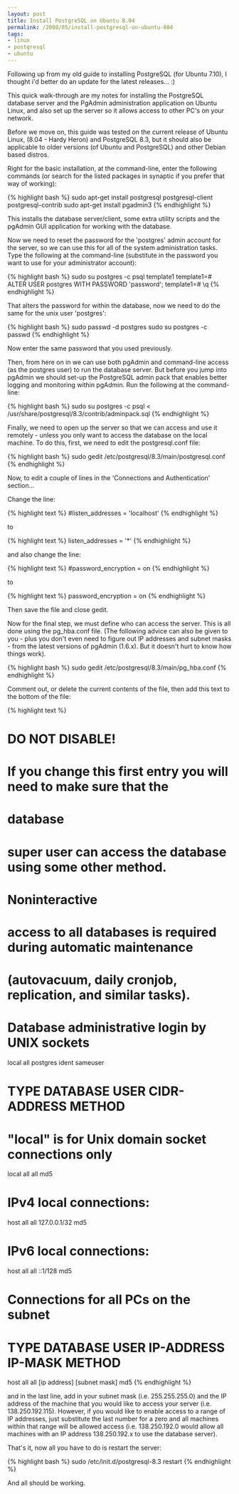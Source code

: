 ```yaml
---
layout: post
title: Install PostgreSQL on Ubuntu 8.04
permalink: /2008/05/install-postgresql-on-ubuntu-804
tags:
- linux
- postgresql
- ubuntu
---
```


Following up from my old guide to installing PostgreSQL (for Ubuntu 7.10), I thought i'd better do an
update for the latest releases... :)

This quick walk-through are my notes for installing the PostgreSQL database server and the PgAdmin
administration application on Ubuntu Linux, and also set up the server so it allows access to other PC's
on your network.

Before we move on, this guide was tested on the current release of Ubuntu Linux, (8.04 - Hardy Heron)
and PostgreSQL 8.3, but it should also be applicable to older versions (of Ubuntu and PostgreSQL) and
other Debian based distros.

Right for the basic installation, at the command-line, enter the following commands (or search for the
listed packages in synaptic if you prefer that way of working):

{% highlight bash %}
sudo apt-get install postgresql postgresql-client postgresql-contrib
sudo apt-get install pgadmin3
{% endhighlight %}

This installs the database server/client, some extra utility scripts and the pgAdmin GUI application for
working with the database.

Now we need to reset the password for the 'postgres' admin account for the server, so we can use this
for all of the system administration tasks. Type the following at the command-line (substitute in the
password you want to use for your administrator account):

{% highlight bash %}
sudo su postgres -c psql template1
template1=# ALTER USER postgres WITH PASSWORD 'password';
template1=# \q
{% endhighlight %}

That alters the password for within the database, now we need to do the same for the unix user
'postgres':

{% highlight bash %}
sudo passwd -d postgres
sudo su postgres -c passwd
{% endhighlight %}

Now enter the same password that you used previously.

Then, from here on in we can use both pgAdmin and command-line access (as the postgres user) to run the
database server. But before you jump into pgAdmin we should set-up the PostgreSQL admin pack that
enables better logging and monitoring within pgAdmin. Run the following at the command-line:

{% highlight bash %}
sudo su postgres -c psql < /usr/share/postgresql/8.3/contrib/adminpack.sql
{% endhighlight %}

Finally, we need to open up the server so that we can access and use it remotely - unless you only want
to access the database on the local machine. To do this, first, we need to edit the postgresql.conf
file:

{% highlight bash %}
sudo gedit /etc/postgresql/8.3/main/postgresql.conf
{% endhighlight %}

Now, to edit a couple of lines in the 'Connections and Authentication' section...

Change the line:

{% highlight text %}
#listen_addresses = 'localhost'
{% endhighlight %}

to

{% highlight text %}
listen_addresses = '*'
{% endhighlight %}

and also change the line:

{% highlight text %}
#password_encryption = on
{% endhighlight %}

to

{% highlight text %}
password_encryption = on
{% endhighlight %}

Then save the file and close gedit.

Now for the final step, we must define who can access the server. This is all done using the pg_hba.conf
file. (The following advice can also be given to you - plus you don't even need to figure out IP
addresses and subnet masks - from the latest versions of pgAdmin (1.6.x). But it doesn't hurt to know
how things work).

{% highlight bash %}
sudo gedit /etc/postgresql/8.3/main/pg_hba.conf
{% endhighlight %}

Comment out, or delete the current contents of the file, then add this text to the bottom of the file:

{% highlight text %}
# DO NOT DISABLE!
# If you change this first entry you will need to make sure that the
# database
# super user can access the database using some other method.
# Noninteractive
# access to all databases is required during automatic maintenance
# (autovacuum, daily cronjob, replication, and similar tasks).
#
# Database administrative login by UNIX sockets
local   all         postgres                          ident sameuser
# TYPE  DATABASE    USER        CIDR-ADDRESS          METHOD

# "local" is for Unix domain socket connections only
local   all         all                               md5
# IPv4 local connections:
host    all         all         127.0.0.1/32          md5
# IPv6 local connections:
host    all         all         ::1/128               md5

# Connections for all PCs on the subnet
#
# TYPE DATABASE USER IP-ADDRESS IP-MASK METHOD
host    all         all         [ip address]          [subnet mask]  md5
{% endhighlight %}

and in the last line, add in your subnet mask (i.e. 255.255.255.0) and the IP address of the machine
that you would like to access your server (i.e. 138.250.192.115). However, if you would like to enable
access to a range of IP addresses, just substitute the last number for a zero and all machines within
that range will be allowed access (i.e. 138.250.192.0 would allow all machines with an IP address
138.250.192.x to use the database server).

That's it, now all you have to do is restart the server:

{% highlight bash %}
sudo /etc/init.d/postgresql-8.3 restart
{% endhighlight %}

And all should be working.
